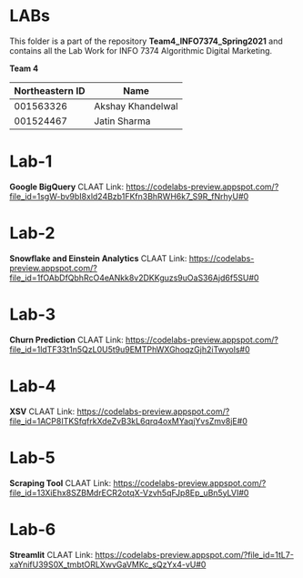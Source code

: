 # LABs

This folder is a part of the repository **Team4_INFO7374_Spring2021** and contains all the Lab Work for INFO 7374 Algorithmic Digital Marketing.

**Team 4** 

| Northeastern ID | Name
| --- | --- 
|001563326 | Akshay Khandelwal
|001524467 | Jatin Sharma 

# Lab-1
**Google BigQuery**
CLAAT Link: https://codelabs-preview.appspot.com/?file_id=1sgW-bv9bI8xld24Bzb1FKfn3BhRWH6k7_S9R_fNrhyU#0

# Lab-2
**Snowflake and Einstein Analytics**
CLAAT Link: https://codelabs-preview.appspot.com/?file_id=1fOAbDfQbhRcO4eANkk8v2DKKguzs9uOaS36Ajd6f5SU#0

# Lab-3
**Churn Prediction**
CLAAT Link: https://codelabs-preview.appspot.com/?file_id=1ldTF33t1n5QzL0U5t9u9EMTPhWXGhoqzGjh2iTwyols#0

# Lab-4
**XSV**
CLAAT Link: https://codelabs-preview.appspot.com/?file_id=1ACP8ITKSfqfrkXdeZvB3kL6qrq4oxMYaqjYvsZmv8jE#0

# Lab-5
**Scraping Tool**
CLAAT Link: https://codelabs-preview.appspot.com/?file_id=13XiEhx8SZBMdrECR2otqX-Vzvh5qFJp8Ep_uBn5yLVI#0

# Lab-6
**Streamlit**
CLAAT Link:  https://codelabs-preview.appspot.com/?file_id=1tL7-xaYnifU39S0X_tmbtORLXwvGaVMKc_sQzYx4-vU#0


